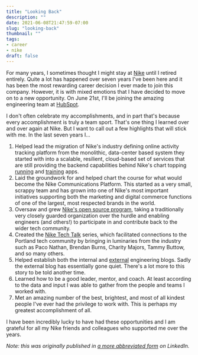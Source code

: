 ```yaml
---
title: "Looking Back"
description: ""
date: 2021-06-08T21:47:59-07:00
slug: "looking-back"
thumbnail: ""
tags:
- career
- nike
draft: false
---
```


For many years, I sometimes thought I might stay at [Nike](https://www.nike.com) until I retired entirely. Quite a lot has happened over seven years I've been here and it has been the most rewarding career decision I ever made to join this company. However, it is with mixed emotions that I have decided to move on to a new opportunity. On June 21st, I'll be joining the amazing engineering team at [HubSpot](https://www.hubspot.com).

I don't often celebrate my accomplishments, and in part that's because every accomplishment is truly a team sport. That's one thing I learned over and over again at Nike. But I want to call out a few highlights that will stick with me. In the last seven years I...

1. Helped lead the migration of Nike's industry defining online activity tracking platform from the monolithic, data-center based system they started with into a scalable, resilient, cloud-based set of services that are still providing the backend capabilities behind Nike's chart topping [running](https://www.nike.com/nrc-app) and [training](https://www.nike.com/ntc-app) apps.
1. Laid the groundwork for and helped chart the course for what would become the Nike Communications Platform. This started as a very small, scrappy team and has grown into one of Nike's most important initiatives supporting both the marketing and digital commerce functions of one of the largest, most respected brands in the world.
1. Oversaw and grew [Nike's open source program](https://github.com/nike-inc), taking a traditionally very closely guarded organization over the hurdle and enabling engineers (and others!) to participate in and contribute back to the wider tech community.
1. Created the [Nike Tech Talk](https://medium.com/nikeengineering/the-nike-tech-talks-engaging-the-portland-tech-community-b81a9e5943ce) series, which facilitated connections to the Portland tech community by bringing in luminaries from the industry such as Paco Nathan, Brendan Burns, Charity Majors, Tammy Buttow, and so many others.
1. Helped establish both the internal and [external](https://medium.com/nikeengineering) engineering blogs. Sadly the external blog has essentially gone quiet. There's a lot more to this story to be told another time.
1. Learned how to be a good leader, mentor, and coach. At least according to the data and input I was able to gather from the people and teams I worked with.
1. Met an amazing number of the best, brightest, and most of all kindest people I've ever had the privilege to work with. This is perhaps my greatest accomplishment of all.

I have been incredibly lucky to have had these opportunities and I am grateful for all my Nike friends and colleagues who supported me over the years.

_Note: this was originally published in [a more abbreviated form](https://www.linkedin.com/pulse/looking-back-thomas-lockney) on LinkedIn._
